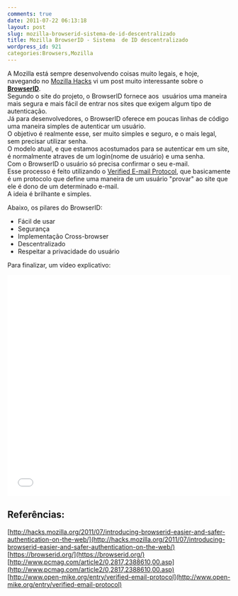 ```yaml
---
comments: true
date: 2011-07-22 06:13:18
layout: post
slug: mozilla-browserid-sistema-de-id-descentralizado
title: Mozilla BrowserID - Sistema  de ID descentralizado
wordpress_id: 921
categories:Browsers,Mozilla
---
```


A Mozilla está sempre desenvolvendo coisas muito legais, e hoje, navegando no [Mozilla Hacks](http://hacks.mozilla.org) vi um post muito interessante sobre o [**BrowserID**](https://browserid.org/).  
Segundo o site do projeto, o BrowserID fornece aos  usuários uma maneira mais segura e mais fácil de entrar nos sites que exigem algum tipo de autenticação.  
Já para desenvolvedores, o BrowserID oferece em poucas linhas de código uma maneira simples de autenticar um usuário.  
O objetivo é realmente esse, ser muito simples e seguro, e o mais legal, sem precisar utilizar senha.  
O modelo atual, e que estamos acostumados para se autenticar em um site, é normalmente atraves de um login(nome de usuário) e uma senha.  
Com o BrowserID o usuário só precisa confirmar o seu e-mail.  
Esse processo é feito utilizando o [Verified E-mail Protocol](https://wiki.mozilla.org/Labs/Identity/VerifiedEmailProtocol), que basicamente é um protocolo que define uma maneira de um usuário "provar" ao site que ele é dono de um determinado e-mail.  
A ideia é brilhante e simples.  

Abaixo, os pilares do BrowserID:	 
  * Fácil de usar  
  * Segurança  
  * Implementação Cross-browser  
  * Descentralizado  
  * Respeitar a privacidade do usuário  

Para finalizar, um vídeo explicativo:  
<iframe width="100%" height="500" src="//www.youtube.com/embed/l0t9yDLAmFo" frameborder="0" allowfullscreen></iframe>

## Referências:  
[http://hacks.mozilla.org/2011/07/introducing-browserid-easier-and-safer-authentication-on-the-web/](http://hacks.mozilla.org/2011/07/introducing-browserid-easier-and-safer-authentication-on-the-web/)  
[https://browserid.org/](https://browserid.org/)  
[http://www.pcmag.com/article2/0,2817,2388610,00.asp](http://www.pcmag.com/article2/0,2817,2388610,00.asp)  
[http://www.open-mike.org/entry/verified-email-protocol](http://www.open-mike.org/entry/verified-email-protocol)  